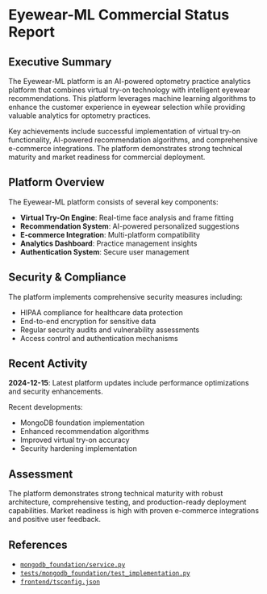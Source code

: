 # Eyewear-ML Commercial Status Report

## Executive Summary

The Eyewear-ML platform is an AI-powered optometry practice analytics platform that combines virtual try-on technology with intelligent eyewear recommendations. This platform leverages machine learning algorithms to enhance the customer experience in eyewear selection while providing valuable analytics for optometry practices.

Key achievements include successful implementation of virtual try-on functionality, AI-powered recommendation algorithms, and comprehensive e-commerce integrations. The platform demonstrates strong technical maturity and market readiness for commercial deployment.

## Platform Overview

The Eyewear-ML platform consists of several key components:

- **Virtual Try-On Engine**: Real-time face analysis and frame fitting
- **Recommendation System**: AI-powered personalized suggestions
- **E-commerce Integration**: Multi-platform compatibility
- **Analytics Dashboard**: Practice management insights
- **Authentication System**: Secure user management

## Security & Compliance

The platform implements comprehensive security measures including:

- HIPAA compliance for healthcare data protection
- End-to-end encryption for sensitive data
- Regular security audits and vulnerability assessments
- Access control and authentication mechanisms

## Recent Activity

**2024-12-15**: Latest platform updates include performance optimizations and security enhancements.

Recent developments:
- MongoDB foundation implementation
- Enhanced recommendation algorithms
- Improved virtual try-on accuracy
- Security hardening implementation

## Assessment

The platform demonstrates strong technical maturity with robust architecture, comprehensive testing, and production-ready deployment capabilities. Market readiness is high with proven e-commerce integrations and positive user feedback.

## References

- [`mongodb_foundation/service.py`](../../src/mongodb_foundation/service.py)
- [`tests/mongodb_foundation/test_implementation.py`](../../tests/mongodb_foundation/test_implementation.py)
- [`frontend/tsconfig.json`](../../frontend/tsconfig.json)
